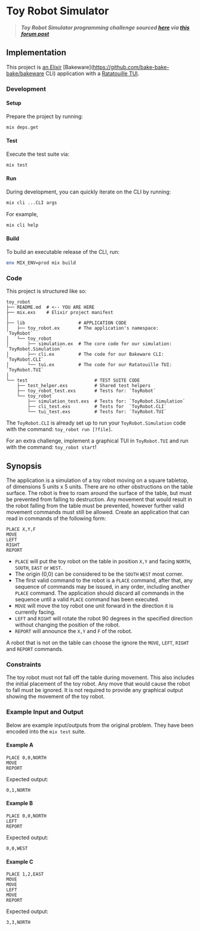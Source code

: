 # Toy Robot Simulator

> ***Toy Robot Simulator programming challenge sourced [here](https://codereview.stackexchange.com/questions/236006/toy-robot-simulator) via [this forum post](https://elixirforum.com/t/need-help-elixirizing-my-toy-robot-solution/56788)***

## Implementation

This project is [an Elixir](https://elixir-lang.org/) [Bakeware](https://github.com/bake-bake-bake/bakeware CLI) application with a [Ratatouille TUI](https://github.com/ndreynolds/ratatouille).

### Development

#### Setup

Prepare the project by running:

```sh
mix deps.get
```

#### Test

Execute the test suite via:

```sh
mix test
```

#### Run

During development, you can quickly iterate on the CLI by running:

```sh
mix cli ...CLI args
```

For example,

```sh
mix cli help
```

#### Build

To build an executable release of the CLI, run:

```sh
env MIX_ENV=prod mix build
```

### Code

This project is structured like so:

```
toy_robot
├── README.md  # <-- YOU ARE HERE
├── mix.exs    # Elixir project manifest
│ 
├── lib                    # APPLICATION CODE
│   ├── toy_robot.ex       # The application's namespace:      `ToyRobot`
│   └── toy_robot
│       ├── simulation.ex  # The core code for our simulation: `ToyRobot.Simulation`
│       ├── cli.ex         # The code for our Bakeware CLI:    `ToyRobot.CLI`
│       └── tui.ex         # The code for our Ratatouille TUI: `ToyRobot.TUI`
│         
└── test                         # TEST SUITE CODE
    ├── test_helper.exs          # Shared test helpers
    ├── toy_robot_test.exs       # Tests for: `ToyRobot`
    └── toy_robot
        ├── simulation_test.exs  # Tests for: `ToyRobot.Simulation`
        ├── cli_test.exs         # Tests for  `ToyRobot.CLI`
        └── tui_test.exs         # Tests for: `ToyRobot.TUI`
```

The `ToyRobot.CLI` is already set up to run your `ToyRobot.Simulation` code with the command: `toy_robot run [?file]`.

For an extra challenge, implement a graphical TUI in `ToyRobot.TUI` and run with the command: `toy_robot start`!

<!-- MODULEDOC SNIPPET -->

## Synopsis

The application is a simulation of a toy robot moving on a square tabletop, of dimensions 5 units x 5 units.
There are no other obstructions on the table surface.
The robot is free to roam around the surface of the table, but must be prevented from falling to destruction. Any movement that would result in the robot falling from the table must be prevented, however further valid movement commands must still be allowed.
Create an application that can read in commands of the following form:

```
PLACE X,Y,F
MOVE
LEFT
RIGHT
REPORT
```

- `PLACE` will put the toy robot on the table in position `X,Y` and facing `NORTH`, `SOUTH`, `EAST` or `WEST`.
- The origin (0,0) can be considered to be the `SOUTH` `WEST` most corner.
- The first valid command to the robot is a `PLACE` command, after that, any sequence of commands may be issued, in any order, including another `PLACE` command. The application should discard all commands in the sequence until a valid `PLACE` command has been executed.
- `MOVE` will move the toy robot one unit forward in the direction it is currently facing.
- `LEFT` and `RIGHT` will rotate the robot 90 degrees in the specified direction without changing the position of the robot.
- `REPORT` will announce the `X,Y` and `F` of the robot.

A robot that is not on the table can choose the ignore the `MOVE`, `LEFT`, `RIGHT` and `REPORT` commands.

### Constraints

The toy robot must not fall off the table during movement. This also includes the initial placement of the toy robot.
Any move that would cause the robot to fall must be ignored.
It is not required to provide any graphical output showing the movement of the toy robot.

<!-- MODULEDOC SNIPPET -->

### Example Input and Output

Below are example input/outputs from the original problem. They have been encoded into the `mix test` suite.

#### Example A

```
PLACE 0,0,NORTH
MOVE
REPORT
```

Expected output:

```
0,1,NORTH
```

#### Example B

```
PLACE 0,0,NORTH
LEFT
REPORT
```

Expected output:

```
0,0,WEST
```

#### Example C

```
PLACE 1,2,EAST
MOVE
MOVE
LEFT
MOVE
REPORT
```

Expected output:

```
3,3,NORTH
```
